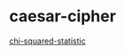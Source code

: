 # caesar-cipher

[chi-squared-statistic](http://practicalcryptography.com/cryptanalysis/text-characterisation/chi-squared-statistic/)
